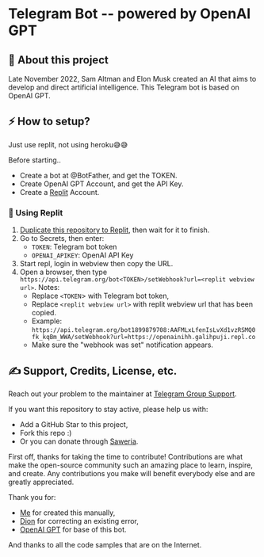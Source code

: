 # Telegram Bot -- powered by OpenAI GPT

## 🔗 About this project
Late November 2022, Sam Altman and Elon Musk created an AI that aims to develop and direct artificial intelligence. This Telegram bot is based on OpenAI GPT.

## ⚡️ How to setup?
Just use replit, not using heroku😅😅

Before starting..
- Create a bot at @BotFather, and get the TOKEN.
- Create OpenAI GPT Account, and get the API Key.
- Create a [Replit](https://replit.com) Account.

### 🚀 Using Replit
1. [Duplicate this repository to Replit](https://replit.com/github/galihpujiirianto/telegram-openai), then wait for it to finish.
2. Go to Secrets, then enter:
   - `TOKEN`: Telegram bot token
   - `OPENAI_APIKEY`: OpenAI API Key
3. Start repl, login in webview then copy the URL.
4. Open a browser, then type `https://api.telegram.org/bot<TOKEN>/setWebhook?url=<replit webview url>`. Notes:
   - Replace `<TOKEN`> with Telegram bot token,
   - Replace `<replit webview url>` with replit webview url that has been copied.
   - Example: `https://api.telegram.org/bot1899879708:AAFMLxLfenIsLvXd1vzRSMQ0fk_kqBm_WWA/setWebhook?url=https://openainihh.galihpuji.repl.co`
   - Make sure the "webhook was set" notification appears.

## ✍️ Support, Credits, License, etc.
Reach out your problem to the maintainer at [Telegram Group Support](https://t.me/GalonSupport).

If you want this repository to stay active, please help us with:
- Add a GitHub Star to this project,
- Fork this repo :)
- Or you can donate through [Saweria](https://saweria.co/galihpujiirianto).

First off, thanks for taking the time to contribute! Contributions are what make the open-source community such an amazing place to learn, inspire, and create. Any contributions you make will benefit everybody else and are greatly appreciated.

Thank you for:
- [Me](https://github.com/galihpujiirianto) for created this manually,
- [Dion](https://github.com/SeorangDion) for correcting an existing error,
- [OpenAI GPT](https://github.com/pyrogram/pyrogram) for base of this bot.

And thanks to all the code samples that are on the Internet.
